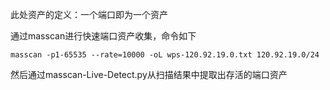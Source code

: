 此处资产的定义：一个端口即为一个资产

通过masscan进行快速端口资产收集，命令如下
```
masscan -p1-65535 --rate=10000 -oL wps-120.92.19.0.txt 120.92.19.0/24
```
然后通过masscan-Live-Detect.py从扫描结果中提取出存活的端口资产
